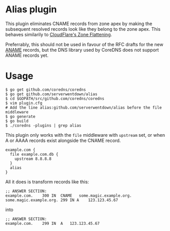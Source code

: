 
# Alias plugin

This plugin eliminates CNAME records from zone apex by making the subsequent resolved records look like they belong to the zone apex. This behaves similarily to [CloudFlare's Zone Flattening](https://support.cloudflare.com/hc/en-us/articles/200169056-CNAME-Flattening-RFC-compliant-support-for-CNAME-at-the-root).

Preferrably, this should not be used in favour of the RFC drafts for the new [ANAME](https://tools.ietf.org/html/draft-ietf-dnsop-aname-00) records, but the DNS library used by CoreDNS does not support ANAME records yet. 

# Usage

```
$ go get github.com/coredns/coredns
$ go get github.com/serverwentdown/alias
$ cd $GOPATH/src/github.com/coredns/coredns
$ vim plugin.cfg
# Add the line alias:github.com/serverwentdown/alias before the file middleware
$ go generate
$ go build
$ ./coredns -plugins | grep alias
```

This plugin only works with the `file` middleware with `upstream` set, or when A or AAAA records exist alongside the CNAME record.

```
example.com {
  file example.com.db {
    upstream 8.8.8.8
  }
  alias
}
```

All it does is transform records like this:

```
;; ANSWER SECTION:
example.com.	300	IN	CNAME	some.magic.example.org.
some.magic.example.org. 299 IN A	123.123.45.67
```

into

```
;; ANSWER SECTION:
example.com.	299	IN	A	123.123.45.67
```
